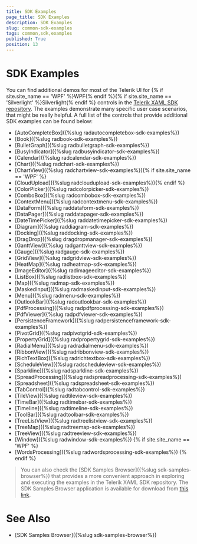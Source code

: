 ```yaml
---
title: SDK Examples
page_title: SDK Examples
description: SDK Examples
slug: common-sdk-examples
tags: common,sdk,examples
published: True
position: 13
---
```


# SDK Examples

You can find additional demos for most of the Telerik UI for {% if site.site_name == 'WPF' %}WPF{% endif %}{% if site.site_name == 'Silverlight' %}Silverlight{% endif %} controls in the [Telerik XAML SDK repository](https://github.com/telerik/xaml-sdk/tree/master/). The examples demonstrate many specific user case scenarios, that might be really helpful. A full list of the controls that provide additional SDK examples can be found below:

* [AutoCompleteBox]({%slug radautocompletebox-sdk-examples%})
* [Book]({%slug radbook-sdk-examples%})
* [BulletGraph]({%slug radbulletgraph-sdk-examples%})
* [BusyIndicator]({%slug radbusyindicator-sdk-examples%})
* [Calendar]({%slug radcalendar-sdk-examples%})
* [Chart]({%slug radchart-sdk-examples%})
* [ChartView]({%slug radchartview-sdk-examples%}){% if site.site_name == 'WPF' %}
* [CloudUpload]({%slug radcloudupload-sdk-examples%}){% endif %}
* [ColorPicker]({%slug radcolorpicker-sdk-examples%})
* [ComboBox]({%slug radcombobox-sdk-examples%})
* [ContextMenu]({%slug radcontextmenu-sdk-examples%})
* [DataForm]({%slug raddataform-sdk-examples%})
* [DataPager]({%slug raddatapager-sdk-examples%})
* [DateTimePicker]({%slug raddatetimepicker-sdk-examples%})
* [Diagram]({%slug raddiagram-sdk-examples%})
* [Docking]({%slug raddocking-sdk-examples%})
* [DragDrop]({%slug dragdropmanager-sdk-examples%})
* [GanttView]({%slug radganttview-sdk-examples%})
* [Gauge]({%slug radgauge-sdk-examples%})
* [GridView]({%slug radgridview-sdk-examples%})
* [HeatMap]({%slug radheatmap-sdk-examples%})
* [ImageEditor]({%slug radimageeditor-sdk-examples%})
* [ListBox]({%slug radlistbox-sdk-examples%})
* [Map]({%slug radmap-sdk-examples%})
* [MaskedInput]({%slug radmaskedinput-sdk-examples%})
* [Menu]({%slug radmenu-sdk-examples%})
* [OutlookBar]({%slug radoutlookbar-sdk-examples%})
* [PdfProcessing]({%slug radpdfprocessing-sdk-examples%})
* [PdfViewer]({%slug radpdfviewer-sdk-examples%})
* [PersistenceFramework]({%slug radpersistenceframework-sdk-examples%})
* [PivotGrid]({%slug radpivotgrid-sdk-examples%})
* [PropertyGrid]({%slug radpropertygrid-sdk-examples%})
* [RadialMenu]({%slug radradialmenu-sdk-examples%})
* [RibbonView]({%slug radribbonview-sdk-examples%})
* [RichTextBox]({%slug radrichtextbox-sdk-examples%})
* [ScheduleView]({%slug radscheduleview-sdk-examples%})
* [Sparkline]({%slug radsparkline-sdk-examples%})
* [SpreadProcessing]({%slug radspreadprocessing-sdk-examples%})
* [Spreadsheet]({%slug radspreadsheet-sdk-examples%})
* [TabControl]({%slug radtabcontrol-sdk-examples%})
* [TileView]({%slug radtileview-sdk-examples%})
* [TimeBar]({%slug radtimebar-sdk-examples%})
* [Timeline]({%slug radtimeline-sdk-examples%})
* [ToolBar]({%slug radtoolbar-sdk-examples%})
* [TreeListView]({%slug radtreelistview-sdk-examples%})
* [TreeMap]({%slug radtreemap-sdk-examples%})
* [TreeView]({%slug radtreeview-sdk-examples%})
* [Window]({%slug radwindow-sdk-examples%})
{% if site.site_name == 'WPF' %}
* [WordsProcessing]({%slug radwordsprocessing-sdk-examples%})
{% endif %}

>You can also check the [SDK Samples Browser]({%slug sdk-samples-browser%}) that provides a more convenient approach in exploring and executing the examples in the Telerik XAML SDK repository. The SDK Samples Browser application is available for download from [this link](http://demos.telerik.com/xaml-sdkbrowser/).

# See Also

* [SDK Samples Browser]({%slug sdk-samples-browser%})
